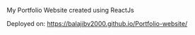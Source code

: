 My Portfolio Website created using ReactJs

Deployed on: https://balajibv2000.github.io/Portfolio-website/
